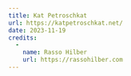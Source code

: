 ```yaml
---
title: Kat Petroschkat
url: https://katpetroschkat.net/
date: 2023-11-19
credits:
  -
    name: Rasso Hilber
    url: https://rassohilber.com
---
```

